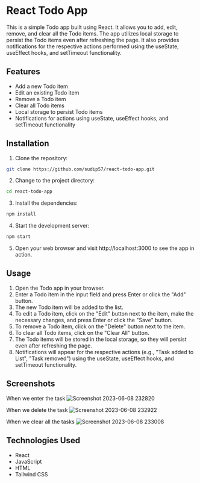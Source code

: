 # React Todo App

This is a simple Todo app built using React. It allows you to add, edit, remove, and clear all the Todo items. The app utilizes local storage to persist the Todo items even after refreshing the page. It also provides notifications for the respective actions performed using the useState, useEffect hooks, and setTimeout functionality.

## Features

- Add a new Todo item
- Edit an existing Todo item
- Remove a Todo item
- Clear all Todo items
- Local storage to persist Todo items
- Notifications for actions using useState, useEffect hooks, and setTimeout functionality

## Installation

1. Clone the repository:
```bash
git clone https://github.com/sudip57/react-todo-app.git 
```
2. Change to the project directory:
```bash
cd react-todo-app
```
3. Install the dependencies:
```bash
npm install
```
4. Start the development server:
```bash
npm start
```
5. Open your web browser and visit http://localhost:3000 to see the app in action.

## Usage

1. Open the Todo app in your browser.
2. Enter a Todo item in the input field and press Enter or click the "Add" button.
3. The new Todo item will be added to the list.
4. To edit a Todo item, click on the "Edit" button next to the item, make the necessary changes, and press Enter or click the "Save" button.
5. To remove a Todo item, click on the "Delete" button next to the item.
6. To clear all Todo items, click on the "Clear All" button.
7. The Todo items will be stored in the local storage, so they will persist even after refreshing the page.
8. Notifications will appear for the respective actions (e.g., "Task added to List", "Task removed") using the useState, useEffect hooks, and setTimeout functionality.

## Screenshots
When we enter the task
![Screenshot 2023-06-08 232820](https://github.com/sudip57/SuperHeroStatsGenerator/assets/79646606/87ca5886-672b-4a1f-b759-3fad8c7ef942)

When we delete the task
![Screenshot 2023-06-08 232922](https://github.com/sudip57/SuperHeroStatsGenerator/assets/79646606/fad4637a-0b89-481e-aa75-6a9d808f063c)

When we clear all the tasks
![Screenshot 2023-06-08 233008](https://github.com/sudip57/SuperHeroStatsGenerator/assets/79646606/86fe5dec-8134-4431-b44e-14b888562ce7)


## Technologies Used

- React
- JavaScript
- HTML
- Tailwind CSS
